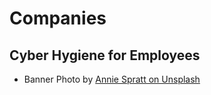 # Companies

## Cyber Hygiene for Employees

* Banner Photo by [Annie Spratt on Unsplash](https://unsplash.com/photos/g9KFpAfQ5bc?utm_source=unsplash&utm_medium=referral&utm_content=creditCopyText)
